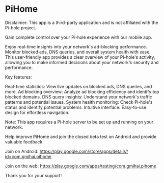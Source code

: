 # PiHome

Disclaimer: This app is a third-party application and is not affiliated with the Pi-hole project.

Gain complete control over your Pi-hole experience with our mobile app.

Enjoy real-time insights into your network's ad-blocking performance. Monitor blocked ads, DNS queries, and overall system health with ease. This user-friendly app provides a clear overview of your Pi-hole's activity, allowing you to make informed decisions about your network's security and performance.

Key features:

Real-time statistics: View live updates on blocked ads, DNS queries, and more.
Ad blocking overview: Analyze ad blocking efficiency and identify top blocked domains.
DNS query insights: Understand your network's traffic patterns and potential issues.
System health monitoring: Check Pi-hole's status and identify potential problems.
Intuitive interface: Easy-to-use design for effortless navigation.

Note: This app requires a Pi-hole server to be set up and running on your network.


Help improve PiHome and join the closed beta test on Android and provide valuable feedback.

Join on Android:
https://play.google.com/store/apps/details?id=com.gmihai.pihome

Join on the web:
https://play.google.com/apps/testing/com.gmihai.pihome

Thank you for your support!
